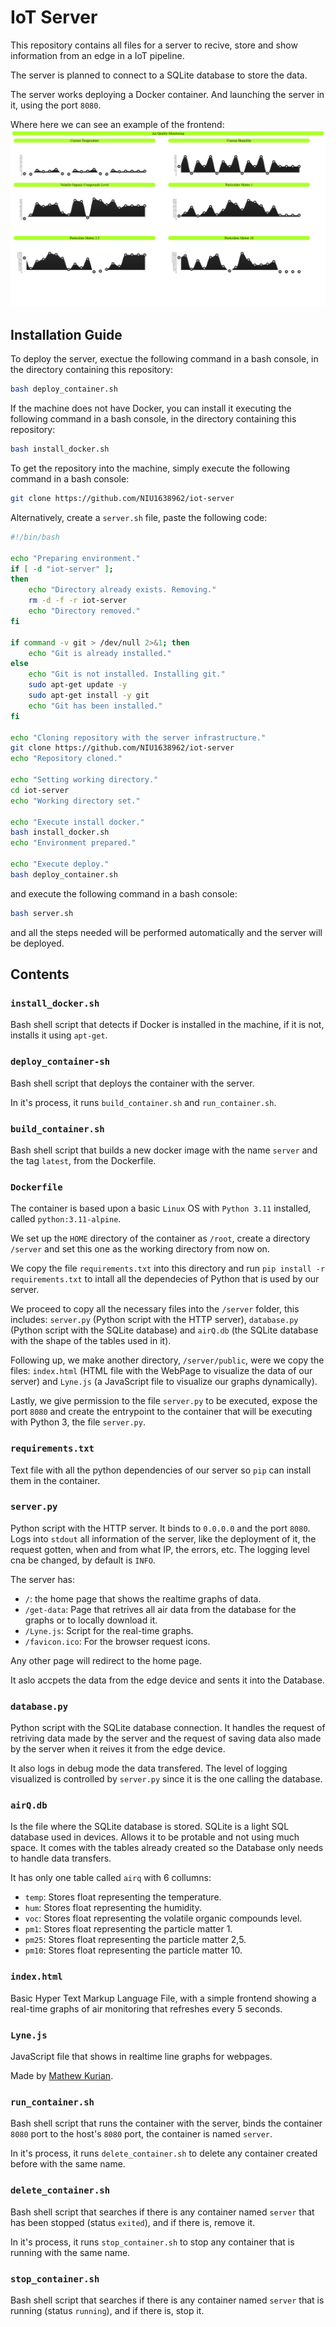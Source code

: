# IoT Server
This repository contains all files for a server to recive, store and show information from an edge in a IoT pipeline. 

The server is planned to connect to a SQLite database to store the data.

The server works deploying a Docker container. And launching the server in it, using the port `8080`.

Where here we can see an example of the frontend:
![Image of the front end of the WebPage provided by the server](images/frontend.png)

## Installation Guide
To deploy the server, exectue the following command in a bash console, in the directory containing this repository:

````bash
bash deploy_container.sh
````

If the machine does not have Docker, you can install it executing the following command in a bash console, in the directory containing this repository:

````bash
bash install_docker.sh
````

To get the repository into the machine, simply execute the following command in a bash console:

````bash
git clone https://github.com/NIU1638962/iot-server
````

Alternatively, create a `server.sh` file, paste the following code:

````bash
#!/bin/bash

echo "Preparing environment."
if [ -d "iot-server" ];
then
    echo "Directory already exists. Removing."
    rm -d -f -r iot-server
    echo "Directory removed."
fi

if command -v git > /dev/null 2>&1; then
    echo "Git is already installed."
else
    echo "Git is not installed. Installing git."
    sudo apt-get update -y
    sudo apt-get install -y git
    echo "Git has been installed."
fi

echo "Cloning repository with the server infrastructure."
git clone https://github.com/NIU1638962/iot-server
echo "Repository cloned."

echo "Setting working directory."
cd iot-server
echo "Working directory set."

echo "Execute install docker."
bash install_docker.sh
echo "Environment prepared."

echo "Execute deploy."
bash deploy_container.sh
````

and execute the following command in a bash console:

````bash
bash server.sh
````

and all the steps needed will be performed automatically and the server will be deployed.

## Contents
### `install_docker.sh`
Bash shell script that detects if Docker is installed in the machine, if it is not, installs it using `apt-get`.

### `deploy_container-sh`
Bash shell script that deploys the container with the server. 

In it's process, it runs `build_container.sh` and `run_container.sh`.

### `build_container.sh`
Bash shell script that builds a new docker image with the name `server` and the tag `latest`, from the Dockerfile.

### `Dockerfile`
The container is based upon a basic `Linux` OS with `Python 3.11` installed, called `python:3.11-alpine`.

We set up the `HOME` directory of the container as `/root`, create a directory `/server` and set this one as the working directory from now on.

We copy the file `requirements.txt` into this directory and run `pip install -r requirements.txt` to intall all the dependecies of Python that is used by our server.

We proceed to copy all the necessary files into the `/server` folder, this includes: `server.py` (Python script with the HTTP server), `database.py` (Python script with the SQLite database) and `airQ.db` (the SQLite database with the shape of the tables used in it).

Following up, we make another directory, `/server/public`, were we copy the files: `index.html` (HTML file with the WebPage to visualize the data of our server) and `Lyne.js` (a JavaScript file to visualize our graphs dynamically).

Lastly, we give permission to the file `server.py` to be executed, expose the port `8080` and create the entrypoint to the container that will be executing with Python 3, the file `server.py`.

### `requirements.txt`
Text file with all the python dependencies of our server so `pip` can install them in the container.

### `server.py`
Python script with the HTTP server. It binds to `0.0.0.0` and the port `8080`. Logs into `stdout` all information of the server, like the deployment of it, the request gotten, when and from what IP, the errors, etc. The logging level cna be changed, by default is `INFO`.

The server has:
 - `/`: the home page that shows the realtime graphs of data. 
 - `/get-data`: Page that retrives all air data from the database for the graphs or to locally download it.
 - `/Lyne.js`: Script for the real-time graphs.
 - `/favicon.ico`: For the browser request icons.

Any other page will redirect to the home page.

It aslo accpets the data from the edge device and sents it into the Database.

### `database.py`
Python script with the SQLite database connection. It handles the request of retriving data made by the server and the request of saving data also made by the server when it reives it from the edge device.

It also logs in debug mode the data transfered. The level of logging visualized is controlled by `server.py` since it is the one calling the database.

### `airQ.db`
Is the file where the SQLite database is stored. SQLite is a light SQL database used in devices. Allows it to be protable and not using much space. It comes with the tables already created so the Database only needs to handle data transfers.

It has only one table called `airq` with 6 collumns:
- `temp`: Stores float representing the temperature.
- `hum`: Stores float representing the humidity.
- `voc`: Stores float representing the volatile organic compounds level.
- `pm1`: Stores float representing the particle matter 1.
- `pm25`: Stores float representing the particle matter 2,5.
- `pm10`: Stores float representing the particle matter 10.

### `index.html`
Basic Hyper Text Markup Language File, with a simple frontend showing a real-time graphs of air monitoring that refreshes every 5 seconds.

### `Lyne.js`
JavaScript file that shows in realtime line graphs for webpages.

Made by [Mathew Kurian](https://github.com/mathew-kurian/Lyne.js).

### `run_container.sh`
Bash shell script that runs the container with the server, binds the container `8080` port to the host's `8080` port, the container is named `server`. 

In it's process, it runs `delete_container.sh` to delete any container created before with the same name.

### `delete_container.sh`
Bash shell script that searches if there is any container named `server` that has been stopped (status `exited`), and if there is, remove it.

In it's process, it runs `stop_container.sh` to stop any container that is running with the same name.

### `stop_container.sh`
Bash shell script that searches if there is any container named `server` that is running (status `running`), and if there is, stop it.